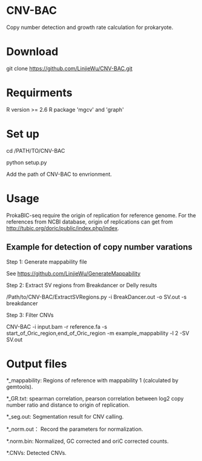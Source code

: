 # CNV-BAC
Copy number detection and growth rate calculation for prokaryote.

# Download
git clone https://github.com/LinjieWu/CNV-BAC.git

# Requirments
R version >= 2.6
R package 'mgcv' and 'graph'

# Set up
cd /PATH/TO/CNV-BAC

python setup.py

Add the path of CNV-BAC to envrionment.

# Usage
ProkaBIC-seq require the origin of replication for reference genome. For the references from NCBI database, origin of replications can get from http://tubic.org/doric/public/index.php/index.

## Example for detection of copy number varations
Step 1: Generate mappability file

See https://github.com/LinjieWu/GenerateMappability

Step 2: Extract SV regions from Breakdancer or Delly results

/Path/to/CNV-BAC/ExtractSVRegions.py -i BreakDancer.out -o SV.out -s breakdancer

Step 3: Filter CNVs

CNV-BAC -i input.bam -r reference.fa -s start_of_Oric_region,end_of_Oric_region -m example_mappability -l 2 -SV SV.out

# Output files
*_mappability: Regions of reference with mappability 1 (calculated by gemtools).

*_GR.txt: spearman correlation, pearson correlation between log2 copy number ratio and distance to origin of replication.

*_seg.out: Segmentation result for CNV calling.

*_norm.out： Record the parameters for normalization.

*.norm.bin: Normalized, GC corrected and oriC corrected counts.

*.CNVs: Detected CNVs.
